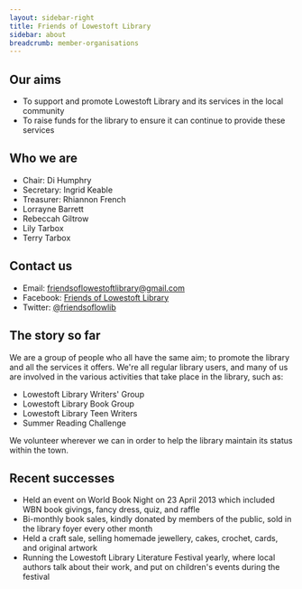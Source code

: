 ```yaml
---
layout: sidebar-right
title: Friends of Lowestoft Library
sidebar: about
breadcrumb: member-organisations
---
```

## Our aims

* To support and promote Lowestoft Library and its services in the local community
* To raise funds for the library to ensure it can continue to provide these services

## Who we are

* Chair: Di Humphry
* Secretary: Ingrid Keable
* Treasurer: Rhiannon French
* Lorrayne Barrett
* Rebeccah Giltrow
* Lily Tarbox
* Terry Tarbox

## Contact us

* Email: friendsoflowestoftlibrary@gmail.com
* Facebook: [Friends of Lowestoft Library](https://www.facebook.com/Friends.of.Lowestoft.Library)
* Twitter: [@friendsoflowlib](https://twitter.com/FriendsOfLowLib)

## The story so far

We are a group of people who all have the same aim; to promote the library and all the services it offers. We're all regular library users, and many of us are involved in the various activities that take place in the library, such as:

* Lowestoft Library Writers' Group
* Lowestoft Library Book Group
* Lowestoft Library Teen Writers
* Summer Reading Challenge

We volunteer wherever we can in order to help the library maintain its status within the town.

## Recent successes

* Held an event on World Book Night on 23 April 2013 which included WBN book givings, fancy dress, quiz, and raffle
* Bi-monthly book sales, kindly donated by members of the public, sold in the library foyer every other month
* Held a craft sale, selling homemade jewellery, cakes, crochet, cards, and original artwork
* Running the Lowestoft Library Literature Festival yearly, where local authors talk about their work, and put on children's events during the festival
